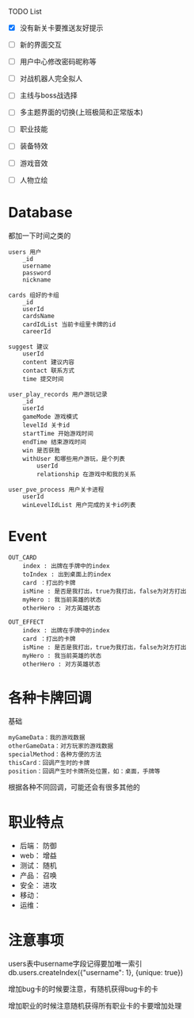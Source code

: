 TODO List

- [x] 没有新关卡要推送友好提示
- [ ] 新的界面交互
- [ ] 用户中心修改密码昵称等
- [ ] 对战机器人完全拟人
- [ ] 主线与boss战选择
- [ ] 多主题界面的切换(上班极简和正常版本)
- [ ] 职业技能
- [ ] 装备特效
- [ ] 游戏音效
- [ ] 人物立绘


# Database
都加一下时间之类的
```
users 用户
    _id
    username
    password
    nickname
```
```
cards 组好的卡组
    _id
    userId
    cardsName
    cardIdList 当前卡组里卡牌的id
    careerId
```
```
suggest 建议
    userId
    content 建议内容
    contact 联系方式
    time 提交时间
```
```
user_play_records 用户游玩记录
    _id
    userId
    gameMode 游戏模式
    levelId 关卡id
    startTime 开始游戏时间
    endTime 结束游戏时间
    win 是否获胜
    withUser 和哪些用户游玩，是个列表
        userId
        relationship 在游戏中和我的关系
```
```
user_pve_process 用户关卡进程
    userId
    winLevelIdList 用户完成的关卡id列表
```


# Event
```
OUT_CARD
    index : 出牌在手牌中的index
    toIndex : 出到桌面上的index
    card ：打出的卡牌
    isMine : 是否是我打出，true为我打出，false为对方打出
    myHero : 我当前英雄的状态
    otherHero : 对方英雄状态
```

```
OUT_EFFECT
    index : 出牌在手牌中的index
    card ：打出的卡牌
    isMine : 是否是我打出，true为我打出，false为对方打出
    myHero : 我当前英雄的状态
    otherHero : 对方英雄状态
```


# 各种卡牌回调
基础
```
myGameData：我的游戏数据
otherGameData：对方玩家的游戏数据
specialMethod：各种方便的方法
thisCard：回调产生时的卡牌
position：回调产生时卡牌所处位置，如：桌面，手牌等
```
根据各种不同回调，可能还会有很多其他的


# 职业特点
* 后端： 防御
* web： 增益
* 测试： 随机
* 产品： 召唤
* 安全： 进攻
* 移动： 
* 运维： 


# 注意事项
users表中username字段记得要加唯一索引
db.users.createIndex({"username": 1}, {unique: true})

增加bug卡的时候要注意，有随机获得bug卡的卡

增加职业的时候注意随机获得所有职业卡的卡要增加处理